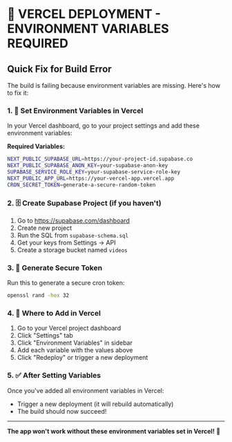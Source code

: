 # 🚨 VERCEL DEPLOYMENT - ENVIRONMENT VARIABLES REQUIRED

## Quick Fix for Build Error

The build is failing because environment variables are missing. Here's how to fix it:

### 1. 🔧 Set Environment Variables in Vercel

In your Vercel dashboard, go to your project settings and add these environment variables:

**Required Variables:**
```bash
NEXT_PUBLIC_SUPABASE_URL=https://your-project-id.supabase.co
NEXT_PUBLIC_SUPABASE_ANON_KEY=your-supabase-anon-key
SUPABASE_SERVICE_ROLE_KEY=your-supabase-service-role-key
NEXT_PUBLIC_APP_URL=https://your-vercel-app.vercel.app
CRON_SECRET_TOKEN=generate-a-secure-random-token
```

### 2. 🗄️ Create Supabase Project (if you haven't)

1. Go to https://supabase.com/dashboard
2. Create new project
3. Run the SQL from `supabase-schema.sql`
4. Get your keys from Settings → API
5. Create a storage bucket named `videos`

### 3. 🔑 Generate Secure Token

Run this to generate a secure cron token:
```bash
openssl rand -hex 32
```

### 4. 📝 Where to Add in Vercel

1. Go to your Vercel project dashboard
2. Click "Settings" tab
3. Click "Environment Variables" in sidebar  
4. Add each variable with the values above
5. Click "Redeploy" or trigger a new deployment

### 5. ✅ After Setting Variables

Once you've added all environment variables in Vercel:
- Trigger a new deployment (it will rebuild automatically)
- The build should now succeed!

---

**The app won't work without these environment variables set in Vercel!** 🎯